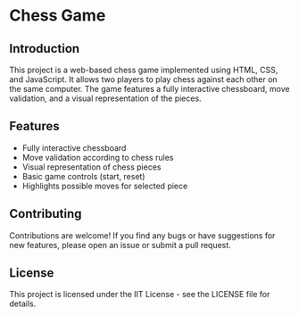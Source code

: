 # Chess Game

## Introduction
This project is a web-based chess game implemented using HTML, CSS, and JavaScript. It allows two players to play chess against each other on the same computer. The game features a fully interactive chessboard, move validation, and a visual representation of the pieces.

## Features
- Fully interactive chessboard
- Move validation according to chess rules
- Visual representation of chess pieces
- Basic game controls (start, reset)
- Highlights possible moves for selected piece

## Contributing
Contributions are welcome! If you find any bugs or have suggestions for new features, please open an issue or submit a pull request.

## License
This project is licensed under the IIT License - see the LICENSE file for details.
